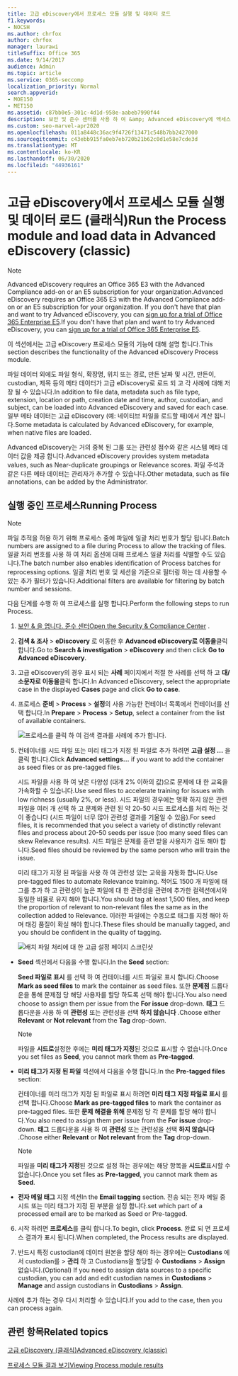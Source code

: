```yaml
---
title: 고급 eDiscovery에서 프로세스 모듈 실행 및 데이터 로드
f1.keywords:
- NOCSH
ms.author: chrfox
author: chrfox
manager: laurawi
titleSuffix: Office 365
ms.date: 9/14/2017
audience: Admin
ms.topic: article
ms.service: O365-seccomp
localization_priority: Normal
search.appverid:
- MOE150
- MET150
ms.assetid: c87bb0e5-301c-4d1d-958e-aabeb7990f44
description: 보안 및 준수 센터를 사용 하 여 &amp; Advanced eDiscovery에 액세스 하 고 서비스 케이스에 대해 프로세스 모듈을 실행 하는 방법을 알아봅니다.
ms.custom: seo-marvel-apr2020
ms.openlocfilehash: 011a8448c36ac9f4726f13471c548b7bb2427000
ms.sourcegitcommit: c43ebb915fa0eb7eb720b21b62c0d1e58e7cde3d
ms.translationtype: MT
ms.contentlocale: ko-KR
ms.lasthandoff: 06/30/2020
ms.locfileid: "44936161"
---
```

# <a name="run-the-process-module-and-load-data-in-advanced-ediscovery-classic"></a><span data-ttu-id="db935-103">고급 eDiscovery에서 프로세스 모듈 실행 및 데이터 로드 (클래식)</span><span class="sxs-lookup"><span data-stu-id="db935-103">Run the Process module and load data in Advanced eDiscovery (classic)</span></span>

> [!NOTE]
> <span data-ttu-id="db935-104">Advanced eDiscovery requires an Office 365 E3 with the Advanced Compliance add-on or an E5 subscription for your organization.</span><span class="sxs-lookup"><span data-stu-id="db935-104">Advanced eDiscovery requires an Office 365 E3 with the Advanced Compliance add-on or an E5 subscription for your organization.</span></span> <span data-ttu-id="db935-105">If you don't have that plan and want to try Advanced eDiscovery, you can [sign up for a trial of Office 365 Enterprise E5](https://go.microsoft.com/fwlink/p/?LinkID=698279).</span><span class="sxs-lookup"><span data-stu-id="db935-105">If you don't have that plan and want to try Advanced eDiscovery, you can [sign up for a trial of Office 365 Enterprise E5](https://go.microsoft.com/fwlink/p/?LinkID=698279).</span></span> 
  
<span data-ttu-id="db935-106">이 섹션에서는 고급 eDiscovery 프로세스 모듈의 기능에 대해 설명 합니다.</span><span class="sxs-lookup"><span data-stu-id="db935-106">This section describes the functionality of the Advanced eDiscovery Process module.</span></span> 
  
<span data-ttu-id="db935-107">파일 데이터 외에도 파일 형식, 확장명, 위치 또는 경로, 만든 날짜 및 시간, 만든이, custodian, 제목 등의 메타 데이터가 고급 eDiscovery로 로드 되 고 각 사례에 대해 저장 될 수 있습니다.</span><span class="sxs-lookup"><span data-stu-id="db935-107">In addition to file data, metadata such as file type, extension, location or path, creation date and time, author, custodian, and subject, can be loaded into Advanced eDiscovery and saved for each case.</span></span> <span data-ttu-id="db935-108">일부 메타 데이터는 고급 eDiscovery (예: 네이티브 파일을 로드할 때)에서 계산 됩니다.</span><span class="sxs-lookup"><span data-stu-id="db935-108">Some metadata is calculated by Advanced eDiscovery, for example, when native files are loaded.</span></span> 
  
<span data-ttu-id="db935-109">Advanced eDiscovery는 거의 중복 된 그룹 또는 관련성 점수와 같은 시스템 메타 데이터 값을 제공 합니다.</span><span class="sxs-lookup"><span data-stu-id="db935-109">Advanced eDiscovery provides system metadata values, such as Near-duplicate groupings or Relevance scores.</span></span> <span data-ttu-id="db935-110">파일 주석과 같은 다른 메타 데이터는 관리자가 추가할 수 있습니다.</span><span class="sxs-lookup"><span data-stu-id="db935-110">Other metadata, such as file annotations, can be added by the Administrator.</span></span> 
  
## <a name="running-process"></a><span data-ttu-id="db935-111">실행 중인 프로세스</span><span class="sxs-lookup"><span data-stu-id="db935-111">Running Process</span></span>

> [!NOTE]
> <span data-ttu-id="db935-112">파일 추적을 허용 하기 위해 프로세스 중에 파일에 일괄 처리 번호가 할당 됩니다.</span><span class="sxs-lookup"><span data-stu-id="db935-112">Batch numbers are assigned to a file during Process to allow the tracking of files.</span></span> <span data-ttu-id="db935-113">일괄 처리 번호를 사용 하 여 처리 옵션에 대해 프로세스 일괄 처리를 식별할 수도 있습니다.</span><span class="sxs-lookup"><span data-stu-id="db935-113">The batch number also enables identification of Process batches for reprocessing options.</span></span> <span data-ttu-id="db935-114">일괄 처리 번호 및 세션을 기준으로 필터링 하는 데 사용할 수 있는 추가 필터가 있습니다.</span><span class="sxs-lookup"><span data-stu-id="db935-114">Additional filters are available for filtering by batch number and sessions.</span></span> 
  
<span data-ttu-id="db935-115">다음 단계를 수행 하 여 프로세스를 실행 합니다.</span><span class="sxs-lookup"><span data-stu-id="db935-115">Perform the following steps to run Process.</span></span>
  
1. <span data-ttu-id="db935-116">[보안 &amp; 을 엽니다. 준수 센터](go-to-the-securitycompliance-center.md)</span><span class="sxs-lookup"><span data-stu-id="db935-116">[Open the Security &amp; Compliance Center](go-to-the-securitycompliance-center.md) .</span></span> 
    
2. <span data-ttu-id="db935-117">**검색 &amp; 조사** \> **eDiscovery** 로 이동한 후 **Advanced eDiscovery로 이동을**클릭 합니다.</span><span class="sxs-lookup"><span data-stu-id="db935-117">Go to **Search &amp; investigation** \> **eDiscovery** and then click **Go to Advanced eDiscovery**.</span></span>
    
3. <span data-ttu-id="db935-118">고급 eDiscovery의 경우 표시 되는 **사례** 페이지에서 적절 한 사례를 선택 하 고 **대/소문자로 이동을**클릭 합니다.</span><span class="sxs-lookup"><span data-stu-id="db935-118">In Advanced eDiscovery, select the appropriate case in the displayed **Cases** page and click **Go to case**.</span></span>
    
4. <span data-ttu-id="db935-119">프로세스 **준비** \> **Process** \> **설정**의 사용 가능한 컨테이너 목록에서 컨테이너를 선택 합니다.</span><span class="sxs-lookup"><span data-stu-id="db935-119">In **Prepare** \> **Process** \> **Setup**, select a container from the list of available containers.</span></span>
    
    ![프로세스를 클릭 하 여 검색 결과를 사례에 추가 합니다.](../media/50bdc55c-d378-4881-b302-31ef785fa359.png)
  
5. <span data-ttu-id="db935-121">컨테이너를 시드 파일 또는 미리 태그가 지정 된 파일로 추가 하려면 **고급 설정 ...** 을 클릭 합니다.</span><span class="sxs-lookup"><span data-stu-id="db935-121">Click **Advanced settings...** if you want to add the container as seed files or as pre-tagged files.</span></span> 
    
    <span data-ttu-id="db935-122">시드 파일을 사용 하 여 낮은 다양성 (대개 2% 이하의 값)으로 문제에 대 한 교육을 가속화할 수 있습니다.</span><span class="sxs-lookup"><span data-stu-id="db935-122">Use seed files to accelerate training for issues with low richness (usually 2%, or less).</span></span> <span data-ttu-id="db935-123">시드 파일의 경우에는 명확 하지 않은 관련 파일을 여러 개 선택 하 고 문제와 관련 된 약 20-50 시드 프로세스를 처리 하는 것이 좋습니다 (시드 파일이 너무 많아 관련성 결과를 기울일 수 있음).</span><span class="sxs-lookup"><span data-stu-id="db935-123">For seed files, it is recommended that you select a variety of distinctly relevant files and process about 20-50 seeds per issue (too many seed files can skew Relevance results).</span></span> <span data-ttu-id="db935-124">시드 파일은 문제를 훈련 받을 사용자가 검토 해야 합니다.</span><span class="sxs-lookup"><span data-stu-id="db935-124">Seed files should be reviewed by the same person who will train the issue.</span></span>
    
    <span data-ttu-id="db935-125">미리 태그가 지정 된 파일을 사용 하 여 관련성 있는 교육을 자동화 합니다.</span><span class="sxs-lookup"><span data-stu-id="db935-125">Use pre-tagged files to automate Relevance training.</span></span> <span data-ttu-id="db935-126">적어도 1500 개 파일에 태그를 추가 하 고 관련성이 높은 파일에 대 한 관련성을 관련에 추가한 컬렉션에서와 동일한 비율로 유지 해야 합니다.</span><span class="sxs-lookup"><span data-stu-id="db935-126">You should tag at least 1,500 files, and keep the proportion of relevant to non-relevant files the same as in the collection added to Relevance.</span></span> <span data-ttu-id="db935-127">이러한 파일에는 수동으로 태그를 지정 해야 하며 태깅 품질이 확실 해야 합니다.</span><span class="sxs-lookup"><span data-stu-id="db935-127">These files should be manually tagged, and you should be confident in the quality of tagging.</span></span>
    
    ![배치 파일 처리에 대 한 고급 설정 페이지 스크린샷](../media/3c25cb78-4484-41e5-bd34-3753c7ab6cf2.jpg)
  
  - <span data-ttu-id="db935-129">**Seed** 섹션에서 다음을 수행 합니다.</span><span class="sxs-lookup"><span data-stu-id="db935-129">In the **Seed** section:</span></span> 
    
    <span data-ttu-id="db935-130">**Seed 파일로 표시** 를 선택 하 여 컨테이너를 시드 파일로 표시 합니다.</span><span class="sxs-lookup"><span data-stu-id="db935-130">Choose **Mark as seed files** to mark the container as seed files.</span></span> <span data-ttu-id="db935-131">또한 **문제점** 드롭다운을 통해 문제점 당 해당 사용자를 할당 하도록 선택 해야 합니다.</span><span class="sxs-lookup"><span data-stu-id="db935-131">You also need choose to assign them per issue from the **For issue** drop-down.</span></span> <span data-ttu-id="db935-132">**태그** 드롭다운을 사용 하 여 **관련성** 또는 관련성을 선택 **하지 않습니다** .</span><span class="sxs-lookup"><span data-stu-id="db935-132">Choose either **Relevant** or **Not relevant** from the **Tag** drop-down.</span></span> 
    
    > [!NOTE]
    > <span data-ttu-id="db935-133">파일을 **시드로**설정한 후에는 **미리 태그가 지정**된 것으로 표시할 수 없습니다.</span><span class="sxs-lookup"><span data-stu-id="db935-133">Once you set files as **Seed**, you cannot mark them as **Pre-tagged**.</span></span> 
  
  - <span data-ttu-id="db935-134">**미리 태그가 지정 된 파일** 섹션에서 다음을 수행 합니다.</span><span class="sxs-lookup"><span data-stu-id="db935-134">In the **Pre-tagged files** section:</span></span> 
    
    <span data-ttu-id="db935-135">컨테이너를 미리 태그가 지정 된 파일로 표시 하려면 **미리 태그 지정 파일로 표시** 를 선택 합니다.</span><span class="sxs-lookup"><span data-stu-id="db935-135">Choose **Mark as pre-tagged files** to mark the container as pre-tagged files.</span></span> <span data-ttu-id="db935-136">또한 **문제 해결을 위해** 문제점 당 각 문제를 할당 해야 합니다.</span><span class="sxs-lookup"><span data-stu-id="db935-136">You also need to assign them per issue from the **For issue** drop-down.</span></span> <span data-ttu-id="db935-137">**태그** 드롭다운을 사용 하 여 **관련성** 또는 관련성을 선택 **하지 않습니다** .</span><span class="sxs-lookup"><span data-stu-id="db935-137">Choose either **Relevant** or **Not relevant** from the **Tag** drop-down.</span></span> 
    
    > [!NOTE]
    > <span data-ttu-id="db935-138">파일을 **미리 태그가 지정**된 것으로 설정 하는 경우에는 해당 항목을 **시드로**표시할 수 없습니다.</span><span class="sxs-lookup"><span data-stu-id="db935-138">Once you set files as **Pre-tagged**, you cannot mark them as **Seed**.</span></span> 
  
  - <span data-ttu-id="db935-139">**전자 메일 태그** 지정 섹션</span><span class="sxs-lookup"><span data-stu-id="db935-139">In the **Email tagging** section.</span></span> <span data-ttu-id="db935-140">전송 되는 전자 메일 중 시드 또는 미리 태그가 지정 된 부분을 설정 합니다.</span><span class="sxs-lookup"><span data-stu-id="db935-140">set which part of a processed email are to be marked as Seed or Pre-tagged.</span></span> 
    
6. <span data-ttu-id="db935-141">시작 하려면 **프로세스**를 클릭 합니다.</span><span class="sxs-lookup"><span data-stu-id="db935-141">To begin, click **Process**.</span></span> <span data-ttu-id="db935-142">완료 되 면 프로세스 결과가 표시 됩니다.</span><span class="sxs-lookup"><span data-stu-id="db935-142">When completed, the Process results are displayed.</span></span>
    
7. <span data-ttu-id="db935-143">반드시 특정 custodian에 데이터 원본을 할당 해야 하는 경우에는 **Custodians** 에서 custodian를 \> **관리** 하 고 Custodians을 할당할 수 **Custodians** \> **Assign**없습니다.</span><span class="sxs-lookup"><span data-stu-id="db935-143">(Optional) If you need to assign data sources to a specific custodian, you can add and edit custodian names in **Custodians** \> **Manage** and assign custodians in **Custodians** \> **Assign**.</span></span> 
    
<span data-ttu-id="db935-144">사례에 추가 하는 경우 다시 처리할 수 있습니다.</span><span class="sxs-lookup"><span data-stu-id="db935-144">If you add to the case, then you can process again.</span></span>
  
## <a name="related-topics"></a><span data-ttu-id="db935-145">관련 항목</span><span class="sxs-lookup"><span data-stu-id="db935-145">Related topics</span></span>

[<span data-ttu-id="db935-146">고급 eDiscovery (클래식)</span><span class="sxs-lookup"><span data-stu-id="db935-146">Advanced eDiscovery (classic)</span></span>](office-365-advanced-ediscovery.md)
  
[<span data-ttu-id="db935-147">프로세스 모듈 결과 보기</span><span class="sxs-lookup"><span data-stu-id="db935-147">Viewing Process module results</span></span>](view-process-module-results-in-advanced-ediscovery.md)

